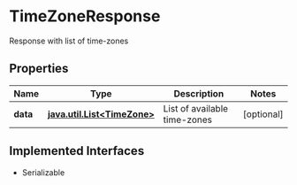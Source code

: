 

# TimeZoneResponse

Response with list of time-zones

## Properties

Name | Type | Description | Notes
------------ | ------------- | ------------- | -------------
**data** | [**java.util.List&lt;TimeZone&gt;**](TimeZone.md) | List of available time-zones |  [optional]


## Implemented Interfaces

* Serializable


